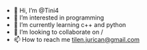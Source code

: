 - 👋 Hi, I’m @Tini4
- 👀 I’m interested in programming
- 🌱 I’m currently learning c++ and python
- 💞️ I’m looking to collaborate on /
- 📫 How to reach me tilen.jurican@gmail.com

<!---
Tini4/Tini4 is a ✨ special ✨ repository because its `README.md` (this file) appears on your GitHub profile.
You can click the Preview link to take a look at your changes.
--->
